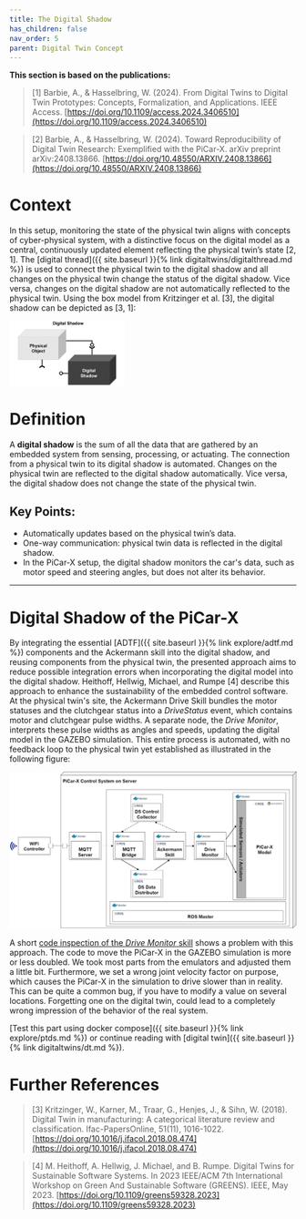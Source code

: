 ```yaml
---
title: The Digital Shadow
has_children: false
nav_order: 5
parent: Digital Twin Concept
---
```


**This section is based on the publications:**
>[1] Barbie, A., & Hasselbring, W. (2024). From Digital Twins to Digital Twin Prototypes: Concepts, Formalization, and Applications. IEEE Access. [https://doi.org/10.1109/access.2024.3406510](https://doi.org/10.1109/access.2024.3406510)

>[2] Barbie, A., & Hasselbring, W. (2024). Toward Reproducibility of Digital Twin Research: Exemplified with the PiCar-X. arXiv preprint arXiv:2408.13866. [https://doi.org/10.48550/ARXIV.2408.13866](https://doi.org/10.48550/ARXIV.2408.13866)

# Context
In this setup, monitoring the state of the physical twin aligns with concepts of cyber-physical system, with a distinctive focus on the digital model as a central, continuously updated element reflecting the physical twin’s state [2, 1]. The [digital thread]({{ site.baseurl }}{% link digitaltwins/digitalthread.md %}) is used to connect the physical twin to the digital shadow and all changes on the physical twin change the status of the digital shadow. Vice versa, changes on the digital shadow are not automatically reflected to the physical twin. Using the box model from Kritzinger et al. [3], the digital shadow can be depicted as [3, 1]:

<img src="../assets/images/DigitalShadow-Boxes.jpg" width="40%" style="margin: 0 auto;" />

# Definition

A **digital shadow** is the sum of all the data that are gathered by an embedded system from sensing, processing, or actuating. The connection from a physical twin to its digital shadow is automated. Changes on the physical twin are reflected to the digital shadow automatically. Vice versa, the digital shadow does not change the state of the physical twin.

## Key Points:
- Automatically updates based on the physical twin’s data.
- One-way communication: physical twin data is reflected in the digital shadow.
- In the PiCar-X setup, the digital shadow monitors the car's data, such as motor speed and steering angles, but does not alter its behavior.

---

# Digital Shadow of the PiCar-X
By integrating the essential [ADTF]({{ site.baseurl }}{% link explore/adtf.md %}) components and the Ackermann skill into the digital shadow, and reusing components from the physical twin, the presented approach aims to reduce possible integration errors when incorporating the digital model into the digital shadow. Heithoff, Hellwig, Michael, and Rumpe [4] describe this approach to enhance the sustainability of the embedded control software. At the physical twin's site, the Ackermann Drive Skill bundles the motor statuses and the clutchgear status into a *DriveStatus* event, which contains motor and clutchgear pulse widths. A separate node, the *Drive Monitor*, interprets these pulse widths as angles and speeds, updating the digital model in the GAZEBO simulation. This entire process is automated, with no feedback loop to the physical twin yet established as illustrated in the following figure:

![Digital Shadow](../assets/images/picarx-ds.png "Setup of the Digital Shadow") 

A short [code inspection of the *Drive Monitor* skill](https://github.com/cau-se/ARCHES-PiCar-X/blob/main/PiCar-X/ros/skills/ackermann_drive/nodes/ackermann_monitor_ds.py) shows a problem with this approach. The code to move the PiCar-X in the GAZEBO simulation is more or less doubled. We took most parts from the emulators and adjusted them a little bit. Furthermore, we set a wrong joint velocity factor on purpose, which causes the PiCar-X in the simulation to drive slower than in reality. This can be quite a common bug, if you have to modify a value on several locations. Forgetting one on the digital twin, could lead to a completely wrong impression of the behavior of the real system.

[Test this part using docker compose]({{ site.baseurl }}{% link explore/ptds.md %}) or continue reading with [digital twin]({{ site.baseurl }}{% link digitaltwins/dt.md %}).

# Further References
>[3] Kritzinger, W., Karner, M., Traar, G., Henjes, J., & Sihn, W. (2018). Digital Twin in manufacturing: A categorical literature review and classification. Ifac-PapersOnline, 51(11), 1016-1022. [https://doi.org/10.1016/j.ifacol.2018.08.474](https://doi.org/10.1016/j.ifacol.2018.08.474)

>[4] M. Heithoff, A. Hellwig, J. Michael, and B. Rumpe. Digital Twins for Sustainable Software Systems. In 2023 IEEE/ACM 7th International Workshop on Green And Sustainable Software (GREENS). IEEE, May 2023. [https://doi.org/10.1109/greens59328.2023](https://doi.org/10.1109/greens59328.2023)